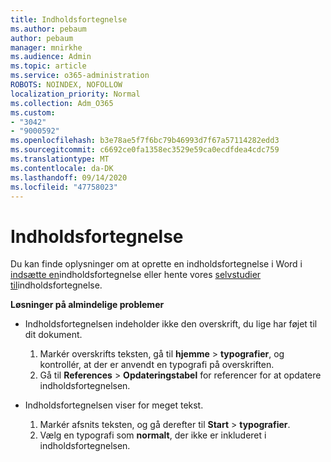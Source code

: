 ```yaml
---
title: Indholdsfortegnelse
ms.author: pebaum
author: pebaum
manager: mnirkhe
ms.audience: Admin
ms.topic: article
ms.service: o365-administration
ROBOTS: NOINDEX, NOFOLLOW
localization_priority: Normal
ms.collection: Adm_O365
ms.custom:
- "3042"
- "9000592"
ms.openlocfilehash: b3e78ae5f7f6bc79b46993d7f67a57114282edd3
ms.sourcegitcommit: c6692ce0fa1358ec3529e59ca0ecdfdea4cdc759
ms.translationtype: MT
ms.contentlocale: da-DK
ms.lasthandoff: 09/14/2020
ms.locfileid: "47758023"
---
```

# <a name="table-of-contents"></a>Indholdsfortegnelse

Du kan finde oplysninger om at oprette en indholdsfortegnelse i Word i [indsætte en](https://support.office.com/article/882e8564-0edb-435e-84b5-1d8552ccf0c0)indholdsfortegnelse eller hente vores [selvstudier til](https://go.microsoft.com/fwlink/?linkid=2065106)indholdsfortegnelse.

**Løsninger på almindelige problemer**

- Indholdsfortegnelsen indeholder ikke den overskrift, du lige har føjet til dit dokument.
  1. Markér overskrifts teksten, gå til **hjemme**  >  **typografier**, og kontrollér, at der er anvendt en typografi på overskriften.
  2. Gå til **References**  >  **Opdateringstabel** for referencer for at opdatere indholdsfortegnelsen.

- Indholdsfortegnelsen viser for meget tekst. 
  1. Markér afsnits teksten, og gå derefter til **Start**  >  **typografier**.
  2. Vælg en typografi som **normalt**, der ikke er inkluderet i indholdsfortegnelsen.